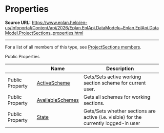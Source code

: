 # Properties

**Source URL:** https://www.eplan.help/en-us/Infoportal/Content/api/2026/Eplan.EplApi.DataModelu~Eplan.EplApi.DataModel.ProjectSections_properties.html

---

For a list of all members of this type, see [ProjectSections members](Eplan.EplApi.DataModelu~Eplan.EplApi.DataModel.ProjectSections_members.html).

Public Properties

|  | Name | Description |
| --- | --- | --- |
| Public Property | [ActiveScheme](Eplan.EplApi.DataModelu~Eplan.EplApi.DataModel.ProjectSections~ActiveScheme.html) | Gets/Sets active working section scheme for current user. |
| Public Property | [AvailableSchemes](Eplan.EplApi.DataModelu~Eplan.EplApi.DataModel.ProjectSections~AvailableSchemes.html) | Gets all schemes for working sections. |
| Public Property | [State](Eplan.EplApi.DataModelu~Eplan.EplApi.DataModel.ProjectSections~State.html) | Gets/Sets whether sections are active (i.e. visible) for the currently logged-in user |


